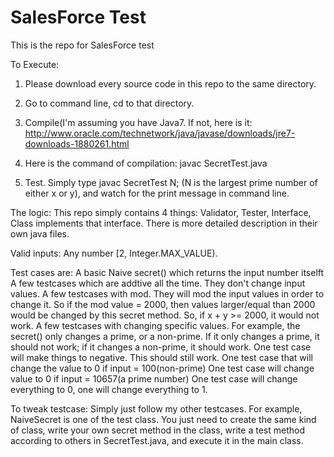 # SalesForce Test
This is the repo for SalesForce test

To Execute: 
1. Please download every source code in this repo to the same directory.

2. Go to command line, cd to that directory. 

3. Compile(I'm assuming you have Java7. If not, here is it: http://www.oracle.com/technetwork/java/javase/downloads/jre7-downloads-1880261.html

4. Here is the command of compilation: javac SecretTest.java
5. Test. Simply type javac SecretTest N; (N is the largest prime number of either x or y), and watch for the print message in command line.

The logic:
This repo simply contains 4 things: Validator, Tester, Interface, Class implements that interface. There is more detailed description in their own java files.

Valid inputs: Any number [2, Integer.MAX_VALUE).

Test cases are:
A basic Naive secret() which returns the input number itselft
A few testcases which are addtive all the time. They don't change input values.
A few testcases with mod. They will mod the input values in order to change it. So if the mod value = 2000, then values larger/equal than 2000 would be changed by this secret method. So, if x + y >= 2000, it would not work. 
A few testcases with changing specific values. For example, the secret() only changes a prime, or a non-prime. If it only changes a prime, it should not work; if it changes a non-prime, it should work. 
One test case will make things to negative. This should still work.
One test case that will change the value to 0 if input = 100(non-prime)
One test case will change value to 0 if input = 10657(a prime number)
One test case will change everything to 0, one will change everything to 1.


To tweak testcase:
Simply just follow my other testcases. For example, NaiveSecret is one of the test class. You just need to create the same kind of class, write your own secret method in the class, write a test method according to others in SecretTest.java, and execute it in the main class.



